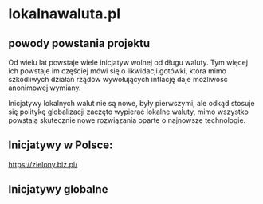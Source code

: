 # lokalnawaluta.pl

## powody powstania projektu

Od wielu lat powstaje wiele inicjatyw wolnej od długu waluty.
Tym więcej ich powstaje im częściej mówi się o likwidacji gotówki, która mimo szkodliwych działań rządów wywołujących inflację daje możliwośc anonimowej wymiany.

Inicjatywy lokalnych walut nie są nowe, były pierwszymi, ale odkąd stosuje się politykę globalizacji
zaczęto wypierać lokalne waluty, mimo wszystko powstają skutecznie nowe rozwiązania oparte o najnowsze technologie.


## Inicjatywy w Polsce:


https://zielony.biz.pl/



## Inicjatywy globalne



